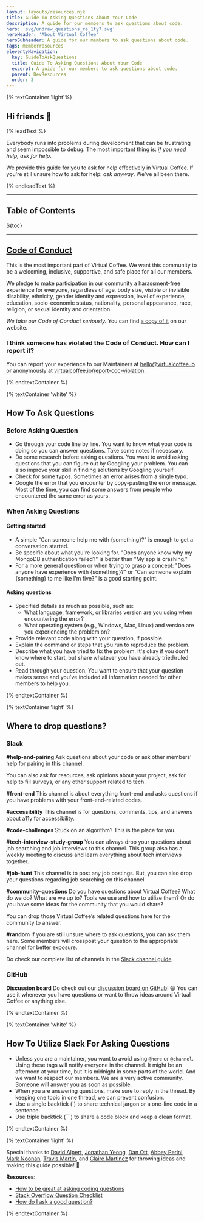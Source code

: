 ```yaml
---
layout: layouts/resources.njk
title: Guide To Asking Questions About Your Code
description: A guide for our members to ask questions about code.
hero: 'svg/undraw_questions_re_1fy7.svg'
heroHeader: 'About Virtual Coffee'
heroSubheader: A guide for our members to ask questions about code.
tags: memberresources
eleventyNavigation:
  key: GuideToAskQuestions
  title: Guide To Asking Questions About Your Code
  excerpt: A guide for our members to ask questions about code.
  parent: DevResources
  order: 3
---
```


{% textContainer 'light'%}

## Hi friends 👋

{% leadText %}

Everybody runs into problems during development that can be frustrating and seem impossible to debug. The most important thing is: _if you need help, ask for help_.

We provide this guide for you to ask for help effectively in Virtual Coffee. If you're still unsure how to ask for help: _ask anyway_. We've all been there.

{% endleadText %}

---

## Table of Contents

${toc}

---

## [Code of Conduct](/code-of-conduct)

This is the most important part of Virtual Coffee. We want this community to be a welcoming, inclusive, supportive, and safe place for all our members.

We pledge to make participation in our community a harassment-free experience for everyone, regardless of age, body size, visible or invisible disability, ethnicity, gender identity and expression, level of experience, education, socio-economic status, nationality, personal appearance, race, religion, or sexual identity and orientation.

_We take our Code of Conduct seriously._ You can find [a copy of it](/code-of-conduct) on our website.

### I think someone has violated the Code of Conduct. How can I report it?

You can report your experience to our Maintainers at hello@virtualcoffee.io or anonymously at [virtualcoffee.io/report-coc-violation](https://virtualcoffee.io/report-coc-violation).

{% endtextContainer %}

{% textContainer 'white' %}

## How To Ask Questions

### Before Asking Question

- Go through your code line by line.
  You want to know what your code is doing so you can answer questions. Take some notes if necessary.
- Do some research before asking questions.
  You want to avoid asking questions that you can figure out by Googling your problem. You can also improve your skill in finding solutions by Googling yourself.
- Check for some typos.
  Sometimes an error arises from a single typo.
- Google the error that you encounter by copy-pasting the error message.
  Most of the time, you can find some answers from people who encountered the same error as yours.

### When Asking Questions

#### Getting started

- A simple "Can someone help me with {something}?" is enough to get a conversation started.
- Be specific about what you're looking for.
  "Does anyone know why my MongoDB authentication failed?" is better than "My app is crashing."
- For a more general question or when trying to grasp a concept:
  "Does anyone have experience with {something}?" or "Can someone explain {something} to me like I'm five?" is a good starting point.

#### Asking questions

- Specified details as much as possible, such as:
  - What language, framework, or libraries version are you using when encountering the error?
  - What operating system (e.g., Windows, Mac, Linux) and version are you experiencing the problem on?
- Provide relevant code along with your question, if possible.
- Explain the command or steps that you run to reproduce the problem.
- Describe what you have tried to fix the problem. It's okay if you don't know where to start, but share whatever you have already tried/ruled out.
- Read through your question. You want to ensure that your question makes sense and you've included all information needed for other members to help you.

{% endtextContainer %}

{% textContainer 'light' %}

## Where to drop questions?

### Slack

**#help-and-pairing**
Ask questions about your code or ask other members' help for pairing in this channel.

You can also ask for resources, ask opinions about your project, ask for help to fill surveys, or any other support related to tech.

**#front-end**
This channel is about everything front-end and asks questions if you have problems with your front-end-related codes.

**#accessibility**
This channel is for questions, comments, tips, and answers about a11y for accessibility.

**#code-challenges**
Stuck on an algorithm? This is the place for you.

**#tech-interview-study-group**
You can always drop your questions about job searching and job interviews to this channel. This group also has a weekly meeting to discuss and learn everything about tech interviews together.

**#job-hunt**
This channel is to post any job postings. But, you can also drop your questions regarding job searching on this channel.

**#community-questions**
Do you have questions about Virtual Coffee? What do we do? What are we up to? Tools we use and how to utilize them?
Or do you have some ideas for the community that you would share?

You can drop those Virtual Coffee’s related questions here for the community to answer.

**#random**
If you are still unsure where to ask questions, you can ask them here. Some members will crosspost your question to the appropriate channel for better exposure.

Do check our complete list of channels in the [Slack channel guide](/member-resources/slack-channel-guide).

### GitHub

**Discussion board**
Do check out our [discussion board on GitHub](https://github.com/Virtual-Coffee/virtualcoffee.io/discussions)! 😄 You can use it whenever you have questions or want to throw ideas around Virtual Coffee or anything else.

{% endtextContainer %}

{% textContainer 'white' %}

## How To Utilize Slack For Asking Questions

- Unless you are a maintainer, you want to avoid using `@here` or `@channel`.
  Using these tags will notify everyone in the channel. It might be an afternoon at your time, but it is midnight in some parts of the world. And we want to respect our members. We are a very active community. Someone will answer you as soon as possible.
- When you are answering questions, make sure to reply in the thread.
  By keeping one topic in one thread, we can prevent confusion.
- Use a single backtick (`) to share technical jargon or a one-line code in a sentence.
- Use triple backtick (```) to share a code block and keep a clean format.

{% endtextContainer %}

{% textContainer 'light' %}

Special thanks to [David Alpert](https://github.com/davidalpert), [Jonathan Yeong](https://github.com/jonathanyeong), [Dan Ott](https://github.com/danieltott), [Abbey Perini](https://github.com/abbeyperini), [Mark Noonan](https://github.com/marktnoonan), [Travis Martin](https://github.com/LincolnFleet), and [Claire Martinez](https://github.com/Claire) for throwing ideas and making this guide possible! 💙

**Resources**:

- [How to be great at asking coding questions](https://medium.com/@gordon_zhu/how-to-be-great-at-asking-questions-e37be04d0603)
- [Stack Overflow Question Checklist](https://codeblog.jonskeet.uk/2012/11/24/stack-overflow-question-checklist/)
- [How do I ask a good question?](https://stackoverflow.com/help/how-to-ask)

{% endtextContainer %}
